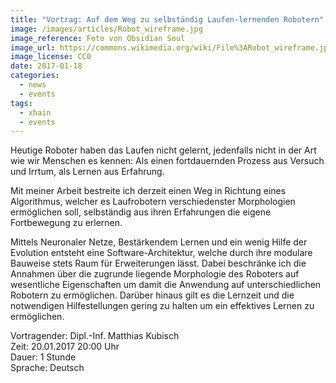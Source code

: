 ```yaml
---
title: "Vortrag: Auf dem Weg zu selbständig Laufen-lernenden Robotern"
image: /images/articles/Robot_wireframe.jpg
image_reference: Foto von Obsidian Soul
image_url: https://commons.wikimedia.org/wiki/File%3ARobot_wireframe.jpg
image_license: CC0
date: 2017-01-18
categories:
  - news
  - events
tags:
  - xhain
  - events
---
```


Heutige Roboter haben das Laufen nicht gelernt, jedenfalls nicht in der
Art wie wir Menschen es kennen: Als einen fortdauernden Prozess aus
Versuch und Irrtum, als Lernen aus Erfahrung.

Mit meiner Arbeit bestreite ich derzeit einen Weg in Richtung eines
Algorithmus, welcher es Laufrobotern verschiedenster Morphologien
ermöglichen soll, selbständig aus ihren Erfahrungen die eigene
Fortbewegung zu erlernen.

Mittels Neuronaler Netze, Bestärkendem Lernen und ein wenig Hilfe der
Evolution entsteht eine Software-Architektur, welche durch ihre modulare
Bauweise stets Raum für Erweiterungen lässt. Dabei beschränke ich die
Annahmen über die zugrunde liegende Morphologie des Roboters auf
wesentliche Eigenschaften um damit die Anwendung auf unterschiedlichen
Robotern zu ermöglichen. Darüber hinaus gilt es die Lernzeit und die
notwendigen Hilfestellungen gering zu halten um ein effektives Lernen zu
ermöglichen.

Vortragender: Dipl.-Inf. Matthias Kubisch<br>
Zeit: 20.01.2017 20:00 Uhr<br>
Dauer: 1 Stunde<br>
Sprache: Deutsch<br>
